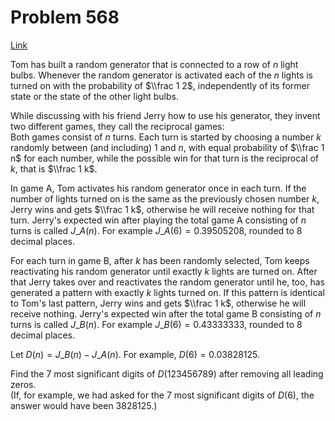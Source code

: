 # Problem 568

[Link](https://projecteuler.net/problem=568)

Tom has built a random generator that is connected to a row of $n$ light bulbs. Whenever the random generator is activated each of the $n$ lights is turned on with the probability of $\\frac 1 2$, independently of its former state or the state of the other light bulbs.

While discussing with his friend Jerry how to use his generator, they invent two different games, they call the reciprocal games:  
Both games consist of $n$ turns. Each turn is started by choosing a number $k$ randomly between (and including) $1$ and $n$, with equal probability of $\\frac 1 n$ for each number, while the possible win for that turn is the reciprocal of $k$, that is $\\frac 1 k$.

In game A, Tom activates his random generator once in each turn. If the number of lights turned on is the same as the previously chosen number $k$, Jerry wins and gets $\\frac 1 k$, otherwise he will receive nothing for that turn. Jerry's expected win after playing the total game A consisting of $n$ turns is called $J\_A(n)$. For example $J\_A(6)=0.39505208$, rounded to $8$ decimal places.

For each turn in game B, after $k$ has been randomly selected, Tom keeps reactivating his random generator until exactly $k$ lights are turned on. After that Jerry takes over and reactivates the random generator until he, too, has generated a pattern with exactly $k$ lights turned on. If this pattern is identical to Tom's last pattern, Jerry wins and gets $\\frac 1 k$, otherwise he will receive nothing. Jerry's expected win after the total game B consisting of $n$ turns is called $J\_B(n)$. For example $J\_B(6)=0.43333333$, rounded to $8$ decimal places.

Let $D(n)=J\_B(n)−J\_A(n)$. For example, $D(6) = 0.03828125$.

Find the $7$ most significant digits of $D(123456789)$ after removing all leading zeros.  
(If, for example, we had asked for the $7$ most significant digits of $D(6)$, the answer would have been 3828125.)

